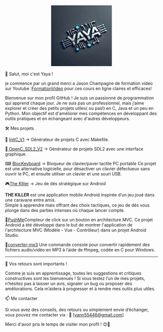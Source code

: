 <p align="center">
  <img src="https://github.com/yaya66659/yaya66659/blob/main/logoGithubYaya.jpg" alt="Logo Yaya" width="200">
</p>


👋 Salut, moi c'est Yaya !

je commence par un grand merci a Jason Champagne de formation video sur Youtube :[FormationVideo](https://www.youtube.com/@formation-video)
pour ces cours en ligne claires et efficaces!

Bienvenue sur mon profil GitHub ! Je suis un passionné de programmation qui apprend chaque jour. Je ne suis pas un professionnel, mais j’aime explorer et créer des petits projets utiles( ou pas!) en C, Java et un peu en Python. Mon objectif est d'améliorer mes compétences en développant des outils pratiques et en échangeant avec d'autres développeurs.

🛠 Mes projets

  📌 [InitC_V1](https://github.com/yaya66659/InitC_V1) → Générateur de projets C avec Makefile.
        
  📌[ OpenC_SDL2_V2](https://github.com/yaya66659/OpenC_SDL2_V2) → Générateur de projets SDL2 avec une interface graphique.
    
  ⌨ [BlocKeyboard](https://github.com/yaya66659/BlocKeyboard) → Bloqueur de clavier/paver tactile PC portable Ce projet est      une alternative logicielle, pour désactiver un clavier défectueux sans ouvrir le PC,
  et ensuite utiliser un clavier et une souri USB.

🎮[The KIller](https://github.com/yaya66659/The-Killer) → Jeu de dés stratégique sur Android

**THE KILLER** est une application mobile Android inspirée d’un jeu joué dans une caravane entre amis.  
Simple à apprendre mais offrant des choix tactiques, ce jeu de dés vous plonge dans des parties intenses où chaque lancer compte.

📌[PushMe](https://github.com/yaya66659/PushMe/tree/main)Compteur de click sur un bouton en architecture MVC.
Ce projet Android a été développé dans le but de montrer l'application de l'architecture MVC (Modèle - Vue - Contrôleur) dans un projet Android Studio.

📌[converter-mp3](https://github.com/yaya66659/converter-mp3)
Une commande console pour convertir rapidement des fichiers audio/vidéo en MP3 à l’aide de ffmpeg, codée en C pour Windows.

---  

📢 Vos retours sont importants !

Comme je suis en apprentissage, toutes les suggestions et critiques constructives sont les bienvenues ! Si vous testez l’un de mes projets, n’hésitez pas à laisser un avis, signaler un bug ou proposer des améliorations. Cela m’aidera à progresser et à rendre mes outils plus utiles.

📫 Me contacter

Si vous avez des conseils, des retours ou simplement envie d’échanger, vous pouvez me contacter via :
📧 [yann55446@gmail.com]

Merci d'avoir pris le temps de visiter mon profil ! 😊🚀


